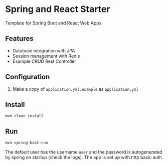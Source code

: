 # Spring and React Starter
Template for Spring Boot and React Web Apps

## Features

* Database integration with JPA
* Session management with Redis
* Example CRUD Rest Controller

## Configuration

1. Make a copy of `application.yml.example` as `application.yml`

## Install

`mvn clean install`

## Run

`mvn spring-boot:run`

The default user has the username `user` and the password is autogenerated by spring on startup (check the logs). The app is set up with http basic auth.
